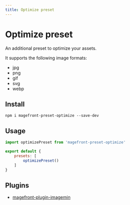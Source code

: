 ```yaml
---
title: Optimize preset
---
```


# Optimize preset

An additional preset to optimize your assets.

It supports the following image formats:

- jpg
- png
- gif
- svg
- webp

## Install

    npm i magefront-preset-optimize --save-dev

## Usage

```js
import optimizePreset from 'magefront-preset-optimize'

export default {
    presets: [
        optimizePreset()
    ]
}
```

## Plugins

- [magefront-plugin-imagemin](plugins/imagemin.md)
